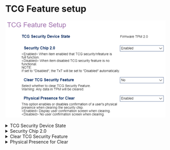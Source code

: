 # TCG Feature setup

![](./img/thinkcenter_tcg_feature_setup.png)

<details><summary>TCG Security Device State</summary>

Displays the current TCG Security Device (display only).

Select a TPM (Trusted Platform Module).

 - [More information on TPM at Lenovo Support](https://support.lenovo.com/lt/en/solutions/ht512598)
  - [More information on managing TPM in Windows at Microsoft 365](https://docs.microsoft.com/en-us/windows/security/information-protection/tpm/trusted-platform-module-top-node)

Options:

 - Discrete TPM 1.2
 - Discrete TPM 2.0
 - Firmware TPM 2.0

<!-- TODO: add WMI
-->
</details>

<details><summary>Security Chip 2.0</summary>

Whether the TCG security feature is fully functional.

1.  **Enabled** - Default.
1.  Disabled.

**NOTE** - If set to `Disabled`, the TxT will be set to `Disabled` automatically.

<!-- TODO: add WMI
| WMI Setting name | Values | SVP Req'd | AMD/Intel |
|:---|:---|:---|:---|
| SecurityChip | setting_values | yes_no | amd_intel |
-->

</details>

<details><summary>Clear TCG Security Feature</summary>

Whether to clear TCG Security Feature.

**WARNING**: Any data in TPM will be cleared.

Options:

1.  **No** - Default.
1.  Yes.

<!-- TODO: add WMI
-->
</details>

<details><summary>Physical Presence for Clear</summary>

Whether to require confirmation of a user's physical presence when clearing the security chip.

1.  **Enabled** - Default.
1.  Disabled.

<!-- TODO: add WMI
| WMI Setting name | Values | SVP Req'd | AMD/Intel |
|:---|:---|:---|:---|
| PhysicalPresenceforClear | setting_values | yes_no | amd_intel |
-->

</details>